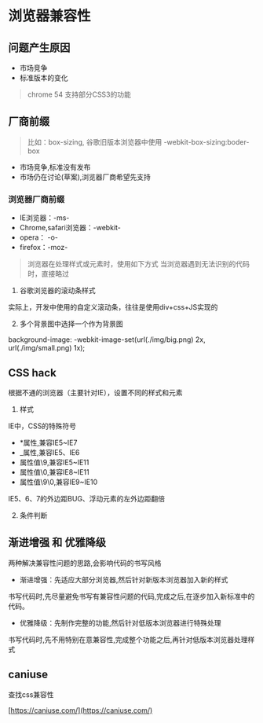 # 浏览器兼容性

## 问题产生原因

- 市场竞争
- 标准版本的变化

> chrome 54 支持部分CSS3的功能

## 厂商前缀

> 比如：box-sizing, 谷歌旧版本浏览器中使用 -webkit-box-sizing:boder-box

- 市场竞争,标准没有发布
- 市场仍在讨论(草案),浏览器厂商希望先支持

### 浏览器厂商前缀

- IE浏览器：-ms-
- Chrome,safari浏览器：-webkit-
- opera： -o-
- firefox：-moz-

> 浏览器在处理样式或元素时，使用如下方式
> 当浏览器遇到无法识别的代码时，直接略过

1. 谷歌浏览器的滚动条样式

实际上，开发中使用的自定义滚动条，往往是使用div+css+JS实现的

2. 多个背景图中选择一个作为背景图

background-image: -webkit-image-set(url(./img/big.png) 2x, url(./img/small.png) 1x);

## CSS hack

根据不通的浏览器（主要针对IE），设置不同的样式和元素

1. 样式

IE中，CSS的特殊符号

- *属性,兼容IE5~IE7 
- _属性,兼容IE5、IE6
- 属性值\9,兼容IE5~IE11
- 属性值\0,兼容IE8~IE11
- 属性值\9\0,兼容IE9~IE10

IE5、6、7的外边距BUG、浮动元素的左外边距翻倍

2. 条件判断

## 渐进增强 和 优雅降级

两种解决兼容性问题的思路,会影响代码的书写风格

- 渐进增强：先适应大部分浏览器,然后针对新版本浏览器加入新的样式

书写代码时,先尽量避免书写有兼容性问题的代码,完成之后,在逐步加入新标准中的代码。

- 优雅降级：先制作完整的功能,然后针对低版本浏览器进行特殊处理

书写代码时,先不用特别在意兼容性,完成整个功能之后,再针对低版本浏览器处理样式

## caniuse 

查找css兼容性

[https://caniuse.com/](https://caniuse.com/)